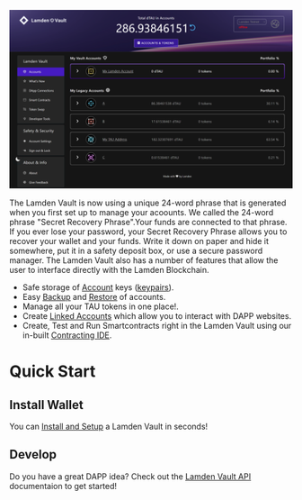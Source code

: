 ![](img/wallet/wallet_main_view.png)

The Lamden Vault is now using a unique 24-word phrase that is generated when you first set up to manage your acoounts.
We called the 24-word phrase "Secret Recovery Phrase".Your funds are connected to that phrase. If you ever lose your password, your Secret Recovery Phrase allows you to recover your wallet and your funds. Write it down on paper and hide it somewhere, put it in a safety deposit box, or use a secure password manager.
The Lamden Vault also has a number of features that allow the user to interface directly with the Lamden Blockchain.


 - Safe storage of <u>[Account](/wallet/accounts_overview)</u> keys (<u>[keypairs](/wallet/accounts_linked_overview)</u>).
 - Easy <u>[Backup](/wallet/backup_overview)</u> and <u>[Restore](/wallet/restore_keystore)</u> of accounts.
 - Manage all your TAU tokens in one place!.
 - Create <u>[Linked Accounts](/wallet/accounts_linked_overview)</u> which allow you to interact with DAPP websites.
 - Create, Test and Run Smartcontracts right in the Lamden Vault using our in-built <u>[Contracting IDE](/wallet/ide_overview)</u>.
 
# Quick Start

## Install Wallet
You can <u>[Install and Setup](/wallet/first_vault_install)</u> a Lamden Vault in seconds!

## Develop
Do you have a great DAPP idea?  Check out the <u>[Lamden Vault API](/develop/wallet_api/overview)</u> documentaion to get started!
